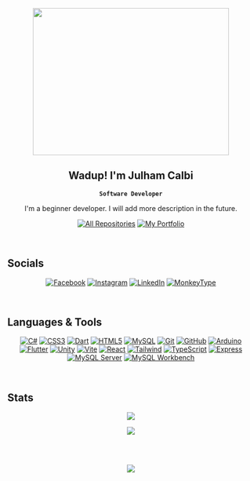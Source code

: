 <!-- ![MasterHead](https://user-images.githubusercontent.com/74038190/212284136-03988914-d899-44b4-b1d9-4eeccf656e44.gif) -->
<div align="center">
  <img src="https://user-images.githubusercontent.com/74038190/216649441-c7a4d602-5d9b-4c5b-99d4-697bddf6f8e0.gif" width="400" height="300" />
</div> 

<div align="center">

## Wadup! I'm Julham Calbi
**`Software Developer`** 

I'm a beginner developer. I will add more description in the future. <br/>
<p align="center">
  <a href="https://github.com/calbijul?tab=repositories" target="_blank"><img alt="All Repositories" title="All Repositories" src="https://img.shields.io/badge/-All%20Repos-2962FF?style=for-the-badge&logo=github&logoColor=white"/></a>
  <a href="https://kaizeel.vercel.app/" target="_blank">
  <img alt="My Portfolio" title="My Portfolio" src="https://img.shields.io/badge/-Portfolio-111827?style=for-the-badge&logo=devdotto&logoColor=white"/>
</a>

</p>
</div>
<br/>

## Socials

<p align="center">
  <a href="https://facebook.com/justcallmejul" target="_blank"><img src="https://img.shields.io/badge/Facebook-%231877F2.svg?style=for-the-badge&logo=Facebook&logoColor=white" alt="Facebook" /></a>
  <a href="https://instagram.com/kaizeelsama" target="_blank"><img src="https://img.shields.io/badge/Instagram-%23E4405F.svg?style=for-the-badge&logo=Instagram&logoColor=white" alt="Instagram" /></a>
  <a href="https://www.linkedin.com/in/yourlinkedinprofile" target="_blank"><img src="https://img.shields.io/badge/LinkedIn-0077B5.svg?style=for-the-badge&logo=LinkedIn&logoColor=white" alt="LinkedIn" /></a>
   <a href="https://monkeytype.com/profile/kaizeel" target="_blank">
    <img src="https://img.shields.io/badge/MonkeyType-1B1D36?style=for-the-badge&logo=monkeytype&logoColor=FF1493" alt="MonkeyType" />
  </a>
</p>
</p>
<br/>

## Languages & Tools

<p align="center">
  <a href="https://learn.microsoft.com/en-us/dotnet/csharp/" target="_blank"><img src="https://img.shields.io/badge/c%23-%23239120.svg?style=for-the-badge&logo=csharp&logoColor=white" alt="C#" /></a> 
  <a href="https://developer.mozilla.org/en-US/docs/Web/CSS" target="_blank"><img src="https://img.shields.io/badge/css3-%231572B6.svg?style=for-the-badge&logo=css3&logoColor=white" alt="CSS3" /></a>
  <a href="https://dart.dev/" target="_blank"><img src="https://img.shields.io/badge/dart-%230175C2.svg?style=for-the-badge&logo=dart&logoColor=white" alt="Dart" /></a>
  <a href="https://developer.mozilla.org/en-US/docs/Web/HTML" target="_blank"><img src="https://img.shields.io/badge/html5-%23E34F26.svg?style=for-the-badge&logo=html5&logoColor=white" alt="HTML5" /></a>
  <a href="https://www.mysql.com/" target="_blank"><img src="https://img.shields.io/badge/mysql-4479A1.svg?style=for-the-badge&logo=mysql&logoColor=white" alt="MySQL" /></a>
  <a href="https://git-scm.com/" target="_blank"><img src="https://img.shields.io/badge/git-%23F05033.svg?style=for-the-badge&logo=git&logoColor=white" alt="Git" /></a>
  <a href="https://github.com/" target="_blank"><img src="https://img.shields.io/badge/github-%23121011.svg?style=for-the-badge&logo=github&logoColor=white" alt="GitHub" /></a>
  <a href="https://www.arduino.cc/" target="_blank"><img src="https://img.shields.io/badge/-Arduino-00979D?style=for-the-badge&logo=Arduino&logoColor=white" alt="Arduino" /></a>
  <a href="https://flutter.dev/" target="_blank"><img src="https://img.shields.io/badge/Flutter-%2302569B.svg?style=for-the-badge&logo=Flutter&logoColor=white" alt="Flutter" /></a>
  <a href="https://unity.com/" target="_blank"><img src="https://img.shields.io/badge/unity-%23000000.svg?style=for-the-badge&logo=unity&logoColor=white" alt="Unity" /></a>
  <a href="https://vitejs.dev/" target="_blank"><img src="https://img.shields.io/badge/Vite-%23F24E1E.svg?style=for-the-badge&logo=vite&logoColor=white" alt="Vite" /></a>
  <a href="https://reactjs.org/" target="_blank"><img src="https://img.shields.io/badge/React-%23202C37.svg?style=for-the-badge&logo=react&logoColor=61DAFB" alt="React" /></a>
  <a href="https://tailwindcss.com/" target="_blank"><img src="https://img.shields.io/badge/Tailwind-%2306B6D4.svg?style=for-the-badge&logo=tailwindcss&logoColor=white" alt="Tailwind" /></a>
  <a href="https://www.typescriptlang.org/" target="_blank"><img src="https://img.shields.io/badge/TypeScript-%233178C6.svg?style=for-the-badge&logo=typescript&logoColor=white" alt="TypeScript" /></a>
  <a href="https://expressjs.com/" target="_blank"><img src="https://img.shields.io/badge/Express-%23000000.svg?style=for-the-badge&logo=express&logoColor=white" alt="Express" /></a>
  <a href="https://dev.mysql.com/" target="_blank"><img src="https://img.shields.io/badge/MySQL_Server-%234E73B5.svg?style=for-the-badge&logo=mysql&logoColor=white" alt="MySQL Server" /></a>
  <a href="https://www.mysql.com/products/workbench/" target="_blank"><img src="https://img.shields.io/badge/MySQL_Workbench-%234E73B5.svg?style=for-the-badge&logo=mysql&logoColor=white" alt="MySQL Workbench" /></a>
</p>
<br/>

## Stats

<div align="center">
  
  <!-- ![](https://github-readme-stats.vercel.app/api?username=calbijul&show_icons=true&theme=transparent&hide_border=false&count_private=false) -->

  
  ![](https://github-readme-streak-stats.herokuapp.com/?user=calbijul&theme=transparent&hide_border=false) 
  
  ![](https://github-readme-stats.vercel.app/api/top-langs/?username=calbijul&theme=transparent&hide_border=false&layout=compact)
  
</div>

<!-- ---
<div align="center">
  <img src="https://github.com/Platane/snk/raw/output/github-contribution-grid-snake.svg" />
</div> -->

<br>

##
 <div align="center">
  <img src="https://user-images.githubusercontent.com/74038190/212747107-5b654ba5-31c6-4366-b42b-51b822e9bc52.gif" />
</div> 

